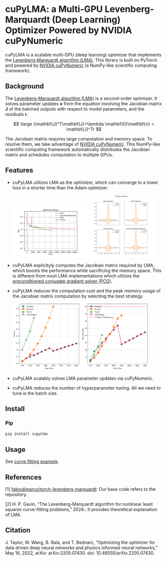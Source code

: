 cuPyLMA: a Multi-GPU Levenberg-Marquardt (Deep Learning) Optimizer Powered by NVIDIA cuPyNumeric
=======================================

cuPyLMA is a scalable multi-GPU (deep learning) optimizer that implements the [Levenberg-Marquardt algorithm (LMA)](https://en.wikipedia.org/wiki/Levenberg%E2%80%93Marquardt_algorithm). This library is built on PyTorch and powered by [NVIDIA cuPyNumeric](https://github.com/nv-legate/cupynumeric) (a NumPy-like scientific computing framework).

## Background
The [Levenberg-Marquardt algorithm (LMA)](https://en.wikipedia.org/wiki/Levenberg%E2%80%93Marquardt_algorithm) is a second-order optimizer. It solves parameter updates $\mathbf{v}$ from the equation involving the Jacobian matrix $\mathbf{J}$ of the batched outputs with respect to model parameters, and the residuals $\mathbf{r}$.

$$
\large (\mathbf{J}^T\mathbf{J}+\lambda \mathbf{I})\mathbf{v} = \mathbf{J}^Tr
$$

The Jacobian matrix requires large computation and memory space. To resolve them, we take advantage of [NVIDIA cuPyNumeric](https://github.com/nv-legate/cupynumeric). This NumPy-like scientific computing framework automatically distributes the Jacobian matrix and schedules computation to multiple GPUs.

## Features
* cuPyLMA utilizes LMA as the optimizer, which can converge to a lower loss in a shorter time than the Adam optimizer.
    <p float="left">
    <img src="figures/optimizer_history.png" width="50%"/>
    <img src="figures/comparing_optimizer.png" width="45%"/>
    </p>

* cuPyLMA explicityly computes the Jacobian matrix required by LMA, which boosts the performance while sacrificing the memory space. This is different from most LMA implementations which utilizes the [preconditioned conjugate gradient solver (PCG)](https://en.wikipedia.org/wiki/Conjugate_gradient_method).
* cuPyLMA reduces the computation cost and the peak memory usage of the Jacobian matrix computation by selecting the best strategy. 
    <p float="left">
    <img src="figures/jacobian_scale_batch_time_dnn.svg" width="45%"/>
    <img src="figures/jacobian_scale_batch_mem_dnn.svg" width="45%"/>
    </p>
* cuPyLMA scalably solves LMA parameter updates via cuPyNumeric.
* cuPyLMA reduces the number of hyperparameter tuning. All we need to tune is the batch size.

## Install
### Pip
```bash
pip install cupylma
```

## Usage
See [curve fitting example]().

## References
[1] [fabiodimarco/torch-levenberg-marquardt](https://github.com/fabiodimarco/torch-levenberg-marquardt): Our base code refers to the repository.

[2] H. P. Gavin, “The Levenberg-Marquardt algorithm for nonlinear least squares curve-fitting problems,” 2024.: It provides theoretical explanation of LMA.


## Citation
J. Taylor, W. Wang, B. Bala, and T. Bednarz, “Optimizing the optimizer for data driven deep neural networks and physics informed neural networks,” May 16, 2022, arXiv: arXiv:2205.07430. doi: 10.48550/arXiv.2205.07430.
